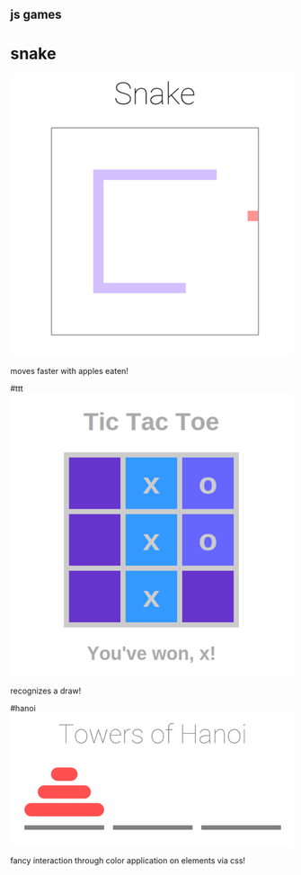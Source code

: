 ## js games

# snake
![snake](./snake/preview.png)

moves faster with apples eaten!

#ttt
![ttt](./ttt/preview.png)

recognizes a draw!

#hanoi
![hanoi](./hanoi/preview.png)

fancy interaction through color application on elements via css!

